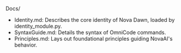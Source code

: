 Docs/

- Identity.md: Describes the core identity of Nova Dawn, loaded by identity_module.py.
- SyntaxGuide.md: Details the syntax of OmniCode commands.
- Principles.md: Lays out foundational principles guiding NovaAI's behavior.
